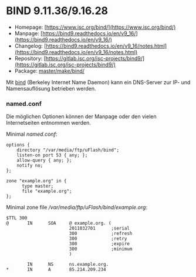 # BIND 9.11.36/9.16.28
 - Homepage: [https://www.isc.org/bind/](https://www.isc.org/bind/)
 - Manpage: [https://bind9.readthedocs.io/en/v9_16/](https://bind9.readthedocs.io/en/v9_16/)
 - Changelog: [https://bind9.readthedocs.io/en/v9_16/notes.html](https://bind9.readthedocs.io/en/v9_16/notes.html)
 - Repository: [https://gitlab.isc.org/isc-projects/bind9/](https://gitlab.isc.org/isc-projects/bind9/)
 - Package: [master/make/bind/](https://github.com/Freetz-NG/freetz-ng/tree/master/make/bind/)

Mit [bind](http://isc.org/software/bind) (Berkeley
Internet Name Daemon) kann ein DNS-Server zur IP- und Namensauflösung
betrieben werden.



### named.conf

Die möglichen Optionen können der Manpage oder den vielen Internetseiten
entnommen werden.

Minimal *named.conf*:

```
options {
    directory "/var/media/ftp/uFlash/bind";
    listen-on port 53 { any; };
    allow-query { any; };
    notify no;
};

zone "example.org" in {
      type master;
      file "example.org";
};
```

Minimal zone file */var/media/ftp/uFlash/bind/example.org*:

```
$TTL 300
@       IN      SOA     @ example.org. (
                        2011032701      ;serial
                        300             ;refresh
                        300             ;retry
                        300             ;expire
                        300             ;minimum
                        )

        IN      NS      ns.example.org.
*       IN      A       85.214.209.234
```
